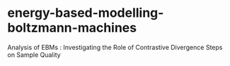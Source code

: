 # energy-based-modelling-boltzmann-machines
Analysis of EBMs : Investigating the Role of Contrastive Divergence Steps on Sample Quality

